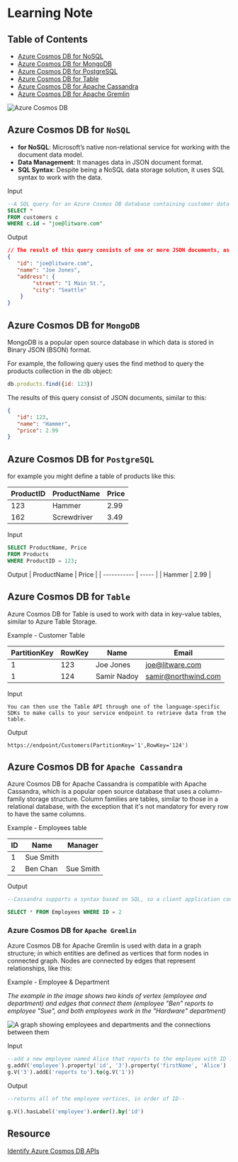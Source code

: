 # Learning Note
## Table of Contents

- [Azure Cosmos DB for NoSQL](#azure-cosmos-db-for-nosql)
- [Azure Cosmos DB for MongoDB](#azure-cosmos-db-for-mongodb)
- [Azure Cosmos DB for PostgreSQL](#azure-cosmos-db-for-postgresql)
- [Azure Cosmos DB for Table](#azure-cosmos-db-for-table)
- [Azure Cosmos DB for Apache Cassandra](#azure-cosmos-db-for-apache-cassandra)
- [Azure Cosmos DB for Apache Gremlin](#azure-cosmos-db-for-apache-gremlin)

![Azure Cosmos DB](https://learn.microsoft.com/en-us/training/wwl-data-ai/explore-non-relational-data-stores-azure/media/azure-cosmos-db.png)

## Azure Cosmos DB for `NoSQL`
- **for NoSQL**: Microsoft’s native non-relational service for working with the document data model.
- **Data Management**: It manages data in JSON document format.
- **SQL Syntax**: Despite being a NoSQL data storage solution, it uses SQL syntax to work with the data.


Input
```sql
--A SQL query for an Azure Cosmos DB database containing customer data might look similar to this--
SELECT *
FROM customers c
WHERE c.id = "joe@litware.com"
```
Output
```JSON
// The result of this query consists of one or more JSON documents, as shown here//
{
   "id": "joe@litware.com",
   "name": "Joe Jones",
   "address": {
        "street": "1 Main St.",
        "city": "Seattle"
    }
}
```

## Azure Cosmos DB for `MongoDB`
MongoDB is a popular open source database in which data is stored in Binary JSON (BSON) format. 

For example, the following query uses the find method to query the products collection in the db object:

```JavaScript
db.products.find({id: 123})
```
The results of this query consist of JSON documents, similar to this:

```JSON
{
   "id": 123,
   "name": "Hammer",
   "price": 2.99
}
```

## Azure Cosmos DB for `PostgreSQL`

for example you might define a table of products like this:

| ProductID | ProductName  | Price |
| --------- | ------------ | ----- |
| 123       | Hammer       | 2.99  |
| 162       | Screwdriver  | 3.49  |

Input
```SQL
SELECT ProductName, Price 
FROM Products
WHERE ProductID = 123;
```

Output
| ProductName | Price |
| ----------- | ----- |
| Hammer      | 2.99  |


## Azure Cosmos DB for `Table`
Azure Cosmos DB for Table is used to work with data in key-value tables, similar to Azure Table Storage. 

Example - Customer Table

| PartitionKey | RowKey | Name        | Email               |
| ------------ | ------ | ----------- | ------------------- |
| 1            | 123    | Joe Jones   | joe@litware.com     |
| 1            | 124    | Samir Nadoy | samir@northwind.com |

Input
```text
You can then use the Table API through one of the language-specific SDKs to make calls to your service endpoint to retrieve data from the table. 
```

Output
```text
https://endpoint/Customers(PartitionKey='1',RowKey='124')
```

## Azure Cosmos DB for `Apache Cassandra`
Azure Cosmos DB for Apache Cassandra is compatible with Apache Cassandra, which is a popular open source database that uses a column-family storage structure. Column families are tables, similar to those in a relational database, with the exception that it's not mandatory for every row to have the same columns.

Example - Employees table

| ID  | Name      | Manager    |
| --- | --------- | ---------- |
| 1   | Sue Smith |            |
| 2   | Ben Chan  | Sue Smith  |

Output

```SQL
--Cassandra supports a syntax based on SQL, so a client application could retrieve the record for Ben Chan like this--

SELECT * FROM Employees WHERE ID = 2
```

### Azure Cosmos DB for `Apache Gremlin`
Azure Cosmos DB for Apache Gremlin is used with data in a graph structure; in which entities are defined as vertices that form nodes in connected graph. Nodes are connected by edges that represent relationships, like this:

Example - Employee & Department 

*The example in the image shows two kinds of vertex (employee and department) and edges that connect them (employee "Ben" reports to employee "Sue", and both employees work in the "Hardware" department)*

![A graph showing employees and departments and the connections between them](https://learn.microsoft.com/en-us/training/wwl-data-ai/explore-non-relational-data-stores-azure/media/graph.png)

Input
```sql
--add a new employee named Alice that reports to the employee with ID 1 (Sue)--
g.addV('employee').property('id', '3').property('firstName', 'Alice')
g.V('3').addE('reports to').to(g.V('1'))
```
Output
```sql
--returns all of the employee vertices, in order of ID--

g.V().hasLabel('employee').order().by('id')
```

## Resource 
[Identify Azure Cosmos DB APIs
](https://learn.microsoft.com/en-us/training/modules/explore-non-relational-data-stores-azure/3-cosmos-db-apis)
